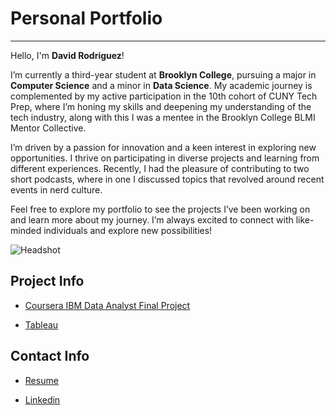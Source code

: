 # Personal Portfolio 
***

Hello, I'm **David Rodriguez**!

I’m currently a third-year student at **Brooklyn College**, pursuing a major in **Computer Science** and a minor in **Data Science**. My academic journey is complemented by my active participation in the 10th cohort of CUNY Tech Prep, where I’m honing my skills and deepening my understanding of the tech industry, along with this I was a mentee in the Brooklyn College BLMI Mentor Collective.

I’m driven by a passion for innovation and a keen interest in exploring new opportunities. I thrive on participating in diverse projects and learning from different experiences. Recently, I had the pleasure of contributing to two short podcasts, where in one I discussed topics that revolved around recent events in nerd culture.

Feel free to explore my portfolio to see the projects I’ve been working on and learn more about my journey. I’m always excited to connect with like-minded individuals and explore new possibilities!



![Headshot](https://github.com/user-attachments/assets/9aeaeadf-5e12-49a3-932d-d6a12246d803)

## Project Info
* [Coursera IBM Data Analyst Final Project](https://github.com/drod75/IBM-FINAL-PROJECT-REPO)

* [Tableau](https://public.tableau.com/app/profile/david.rodriguez1513/vizzes)

## Contact Info
* [Resume](https://bcmailcuny-my.sharepoint.com/:w:/g/personal/david_rodriguez105_bcmail_cuny_edu/EVkS6h8gNZhEr5plKZXulbQBO4aQ__SbvIZDtETcGgqksA?e=XuWNbz)

* [Linkedin](https://www.linkedin.com/in/david-rodriguez-486b95208/)
